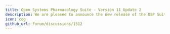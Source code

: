 ```yaml
---
title: Open Systems Pharmacology Suite - Version 11 Update 2
description: We are pleased to announce the new release of the OSP Suite Version 11 Update 2 which is now available for download.
icon: cog
github_url: Forum/discussions/1512
---
```

